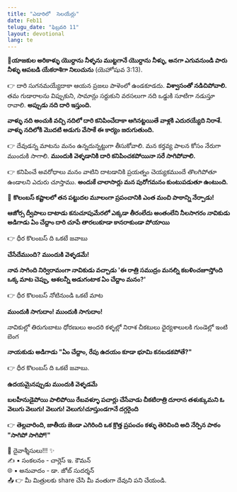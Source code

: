 ```yaml
---
title: "ఎడారిలో  సెలయేర్లు"
date: Feb11
telugu_date: "ఫిబ్రవరి 11"
layout: devotional
lang: te
---
```


**📖యాజకుల అరికాళ్ళు యొర్దాను నీళ్ళను ముట్టగానే యొర్దాను నీళ్ళు, అనగా ఎగువనుండి పారు నీళ్ళు ఆపబడి యేకరాశిగా నిలుచును**
(యెహోషువ 3:13). 

👉 దారి సుగనమయ్యేదాకా ఆయన ప్రజలు పాళెంలో ఉండకూడదు. 
**విశ్వాసంతో నడిచిపోవాలి.** తమ గుడారాలను విప్పుకుని, సామాన్లు సర్దుకుని వరసలుగా నది ఒడ్డుకి సూటిగా నడుస్తూ రావాలి. 
**అప్పుడు నది దారి ఇస్తుంది.**

**వాళ్ళు నది అంచుకి వచ్చి నదిలో దారి కనిపించేదాకా ఆగినట్టయితే వాళ్లకి ఎదురయ్యేది నిరాశే. వాళ్ళు నదిలోకి మొదటి అడుగు వేసాకే ఈ కార్యం జరుగుతుంది.**

👉 దేవుడన్న మాటను మనం ఉన్నదున్నట్టుగా తీసుకోవాలి. మన కర్తవ్య పాలన కోసం నేరుగా ముందుకి సాగాలి. **ముందుకి వెళ్ళడానికి దారి కనిపించకపోయినా సరే సాగిపోవాలి.**

👉 కనిపించే అవరోధాలు మనం వాటిని దాటడానికి ప్రయత్నం చెయ్యకముందే తొలగిపోతూ ఉండాలని ఎదురు చూస్తాము. 
**అందుకే చాలాసార్లు మన పురోగమనం కుంటుపడుతూ ఉంటుంది.**

🔺 **కొలంబస్ కష్టాలలో తన పట్టుదల మూలంగా ప్రపంచానికి ఎంత మంచి పాఠాన్ని నేర్పాడు!**

**ఆజోర్స ద్వీపాలు దాటాడు కనుచూపుమేరలో ఎక్కడా తీరంలేదు అంతంలేని నీలసాగరం నావికుడు అడిగాడు ఏం చేద్దాం దారి చూపే తారలుకూడా కానరాకుండా పోయాయి**

👉 ధీర కొలంబస్ ది ఒకటే జవాబు

**చేసేదేముంది? ముందుకి వెళ్ళడమే!**

**నావ సాగింది నిర్విరామంగా నావికుడు వచ్చాడు 'ఈ రాత్రి సముద్రం మనల్ని కబళించజూస్తోంది ఒక్క మాట చెప్పు, ఆశలన్నీ అడుగంటాక ఏం చేద్దాం మనం?'**

👉 ధీర కొలంబస్ నోటినుండి ఒకటే మాట

**ముందుకి సాగుదాం! ముందుకి సాగుదాం!**

నావికుల్లో తిరుగుబాటు ధోరణులు అందరి కళ్ళల్లో నిరాశ చీకటులు ధైర్యశాలులకి గుండెల్లో ఇంటి బెంగ

**నాయకుడు అడిగాడు "ఏం చేద్దాం, రేపు ఉదయం కూడా భూమి కనబడకపోతే?"**

👉 ధీర కొలంబస్ ది ఒకటే జవాబు.

**ఉదయమైనప్పుడు ముందుకి వెళ్ళడమే**

**బలహీనుడైపోయి పాలిపోయి రేబవళ్ళూ పచార్లు చేసేవాడు చీకటిరాత్రి దూరాన తళుక్కుమని ఓ వెలుగు వెలుగు! వెలుగు! వెలుగు!చూస్తుండగానే దగ్గరైంది**

👉 **తెల్లవారింది, జాతీయ జెండా ఎగిరింది ఒక క్రొత్త ప్రపంచం కళ్ళు తెరిచింది అది నేర్పిన పాఠం "సాగిపో సాగిపో!"**

<div class="blessing">🙏 <span class="bless-text">దైవాశ్శీసులు!!!</span> ✨</div>

<div class="credit">✍️ <span class="credit-text">▪ సంకలనం - చార్లెస్ ఇ. కౌమన్</span></div>
<div class="credit">🌐 <span class="credit-text">▪ అనువాదం - డా. జోబ్ సుదర్శన్</span></div>


<div class="share">📤 👉 <span class="share-text">మీ మిత్రులకు share చేసి మీ వంతుగా దేవుని పని చేయండి.</span></div>

